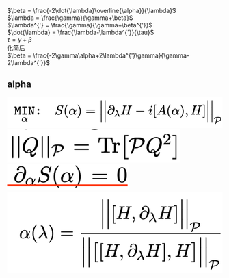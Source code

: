 
$\beta = \frac{-2\dot{\lambda}\overline{\alpha}}{\lambda}$  
$\lambda = \frac{\gamma}{\gamma+\beta}$  
$\lambda^{'} = \frac{\gamma}{\gamma+\beta^{'}}$  
$\dot{\lambda} = \frac{\lambda-\lambda^{'}}{\tau}$  
$\tau = \gamma + \beta$  
化简后  
$\beta = \frac{-2\gamma\alpha+2\lambda^{'}\gamma}{\gamma-2\lambda^{'}}$

## alpha
![alt text](/figures/image.png)
![alt text](/figures/image-1.png)
![alt text](/figures/image-2.png)
![alt text](image.png)